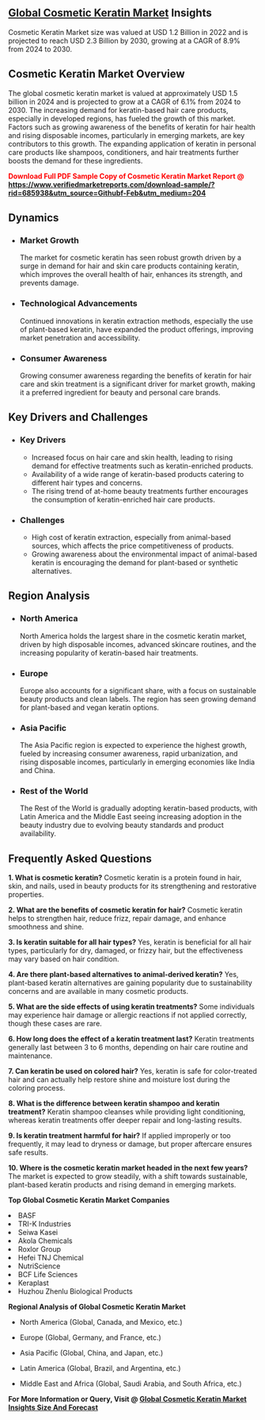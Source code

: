 <h2><a href="https://www.verifiedmarketreports.com/download-sample/?rid=685938&amp;utm_source=Githubf&amp;utm_medium=204" target="_blank">Global Cosmetic Keratin Market</a> Insights</h2><p>Cosmetic Keratin Market size was valued at USD 1.2 Billion in 2022 and is projected to reach USD 2.3 Billion by 2030, growing at a CAGR of 8.9% from 2024 to 2030.</p><p> <h2>Cosmetic Keratin Market Overview</h2> <p>The global cosmetic keratin market is valued at approximately USD 1.5 billion in 2024 and is projected to grow at a CAGR of 6.1% from 2024 to 2030. The increasing demand for keratin-based hair care products, especially in developed regions, has fueled the growth of this market. Factors such as growing awareness of the benefits of keratin for hair health and rising disposable incomes, particularly in emerging markets, are key contributors to this growth. The expanding application of keratin in personal care products like shampoos, conditioners, and hair treatments further boosts the demand for these ingredients.</p> <p><strong><p><span class=""><span style="color: #ff0000;"><strong>Download Full PDF Sample Copy of Cosmetic Keratin Market Report</strong> @ </span><a href="https://www.verifiedmarketreports.com/download-sample/?rid=685938&amp;utm_source=Githubf-Feb&amp;utm_medium=204" target="_blank">https://www.verifiedmarketreports.com/download-sample/?rid=685938&amp;utm_source=Githubf-Feb&amp;utm_medium=204</a></span></p></strong></p> <h2>Dynamics</h2> <ul> <li><h3>Market Growth</h3> The market for cosmetic keratin has seen robust growth driven by a surge in demand for hair and skin care products containing keratin, which improves the overall health of hair, enhances its strength, and prevents damage.</li> <li><h3>Technological Advancements</h3> Continued innovations in keratin extraction methods, especially the use of plant-based keratin, have expanded the product offerings, improving market penetration and accessibility.</li> <li><h3>Consumer Awareness</h3> Growing consumer awareness regarding the benefits of keratin for hair care and skin treatment is a significant driver for market growth, making it a preferred ingredient for beauty and personal care brands.</li> </ul> <h2>Key Drivers and Challenges</h2> <ul> <li><h3>Key Drivers</h3> <ul> <li>Increased focus on hair care and skin health, leading to rising demand for effective treatments such as keratin-enriched products.</li> <li>Availability of a wide range of keratin-based products catering to different hair types and concerns.</li> <li>The rising trend of at-home beauty treatments further encourages the consumption of keratin-enriched hair care products.</li> </ul> </li> <li><h3>Challenges</h3> <ul> <li>High cost of keratin extraction, especially from animal-based sources, which affects the price competitiveness of products.</li> <li>Growing awareness about the environmental impact of animal-based keratin is encouraging the demand for plant-based or synthetic alternatives.</li> </ul> </li> </ul> <h2>Region Analysis</h2> <ul> <li><h3>North America</h3> North America holds the largest share in the cosmetic keratin market, driven by high disposable incomes, advanced skincare routines, and the increasing popularity of keratin-based hair treatments.</li> <li><h3>Europe</h3> Europe also accounts for a significant share, with a focus on sustainable beauty products and clean labels. The region has seen growing demand for plant-based and vegan keratin options.</li> <li><h3>Asia Pacific</h3> The Asia Pacific region is expected to experience the highest growth, fueled by increasing consumer awareness, rapid urbanization, and rising disposable incomes, particularly in emerging economies like India and China.</li> <li><h3>Rest of the World</h3> The Rest of the World is gradually adopting keratin-based products, with Latin America and the Middle East seeing increasing adoption in the beauty industry due to evolving beauty standards and product availability.</li> </ul> <h2>Frequently Asked Questions</h2> <p><strong>1. What is cosmetic keratin?</strong> Cosmetic keratin is a protein found in hair, skin, and nails, used in beauty products for its strengthening and restorative properties.</p> <p><strong>2. What are the benefits of cosmetic keratin for hair?</strong> Cosmetic keratin helps to strengthen hair, reduce frizz, repair damage, and enhance smoothness and shine.</p> <p><strong>3. Is keratin suitable for all hair types?</strong> Yes, keratin is beneficial for all hair types, particularly for dry, damaged, or frizzy hair, but the effectiveness may vary based on hair condition.</p> <p><strong>4. Are there plant-based alternatives to animal-derived keratin?</strong> Yes, plant-based keratin alternatives are gaining popularity due to sustainability concerns and are available in many cosmetic products.</p> <p><strong>5. What are the side effects of using keratin treatments?</strong> Some individuals may experience hair damage or allergic reactions if not applied correctly, though these cases are rare.</p> <p><strong>6. How long does the effect of a keratin treatment last?</strong> Keratin treatments generally last between 3 to 6 months, depending on hair care routine and maintenance.</p> <p><strong>7. Can keratin be used on colored hair?</strong> Yes, keratin is safe for color-treated hair and can actually help restore shine and moisture lost during the coloring process.</p> <p><strong>8. What is the difference between keratin shampoo and keratin treatment?</strong> Keratin shampoo cleanses while providing light conditioning, whereas keratin treatments offer deeper repair and long-lasting results.</p> <p><strong>9. Is keratin treatment harmful for hair?</strong> If applied improperly or too frequently, it may lead to dryness or damage, but proper aftercare ensures safe results.</p> <p><strong>10. Where is the cosmetic keratin market headed in the next few years?</strong> The market is expected to grow steadily, with a shift towards sustainable, plant-based keratin products and rising demand in emerging markets.</p> </p><p><strong>Top Global Cosmetic Keratin Market Companies</strong></p><div data-test-id=""><p><li>BASF</li><li> TRI-K Industries</li><li> Seiwa Kasei</li><li> Akola Chemicals</li><li> Roxlor Group</li><li> Hefei TNJ Chemical</li><li> NutriScience</li><li> BCF Life Sciences</li><li> Keraplast</li><li> Huzhou Zhenlu Biological Products</li></p><div><strong>Regional Analysis of&nbsp;Global Cosmetic Keratin Market</strong></div><ul><li dir="ltr"><p dir="ltr">North America&nbsp;(Global, Canada, and Mexico, etc.)</p></li><li dir="ltr"><p dir="ltr">Europe (Global, Germany, and France, etc.)</p></li><li dir="ltr"><p dir="ltr">Asia Pacific&nbsp;(Global, China, and Japan, etc.)</p></li><li dir="ltr"><p dir="ltr">Latin America&nbsp;(Global, Brazil, and Argentina, etc.)</p></li><li dir="ltr">Middle East and Africa&nbsp;(Global, Saudi Arabia, and South Africa, etc.)</li></ul><p><strong>For More Information or Query, Visit @&nbsp;</strong><strong><a href="https://www.verifiedmarketreports.com/product/cosmetic-keratin-market/?utm_source=Githubf&amp;utm_medium=204" target="_blank">Global Cosmetic Keratin Market Insights Size And Forecast</a></strong></p></div>
